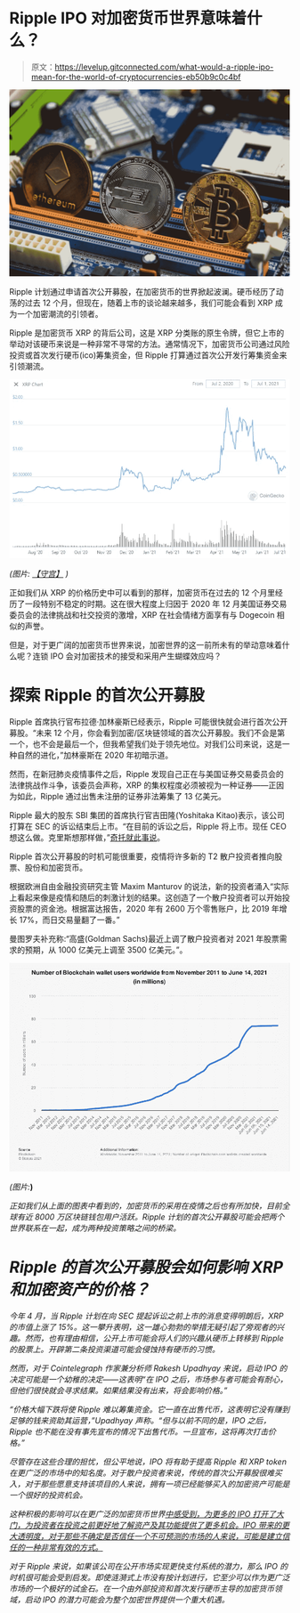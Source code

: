 # Ripple IPO 对加密货币世界意味着什么？

> 原文：<https://levelup.gitconnected.com/what-would-a-ripple-ipo-mean-for-the-world-of-cryptocurrencies-eb50b9c0c4bf>

![](img/b9ae748ecc09114981300854120a77c3.png)

Ripple 计划通过申请首次公开募股，在加密货币的世界掀起波澜。硬币经历了动荡的过去 12 个月，但现在，随着上市的谈论越来越多，我们可能会看到 XRP 成为一个加密潮流的引领者。

Ripple 是加密货币 XRP 的背后公司，这是 XRP 分类账的原生令牌，但它上市的举动对该硬币来说是一种非常不寻常的方法。通常情况下，加密货币公司通过风险投资或首次发行硬币(ico)筹集资金，但 Ripple 打算通过首次公开发行筹集资金来引领潮流。

![](img/0ef33047680b881f9de3c7df15c2a312.png)

*(图片:* [*【守宫】*](https://www.coingecko.com/en/coins/xrp) *)*

正如我们从 XRP 的价格历史中可以看到的那样，加密货币在过去的 12 个月里经历了一段特别不稳定的时期。这在很大程度上归因于 2020 年 12 月美国证券交易委员会的法律挑战和社交投资的激增，XRP 在社会情绪方面享有与 Dogecoin 相似的声誉。

但是，对于更广阔的加密货币世界来说，加密世界的这一前所未有的举动意味着什么呢？连锁 IPO 会对加密技术的接受和采用产生蝴蝶效应吗？

# 探索 Ripple 的首次公开募股

Ripple 首席执行官布拉德·加林豪斯已经表示，Ripple 可能很快就会进行首次公开募股。“未来 12 个月，你会看到加密/区块链领域的首次公开募股。我们不会是第一个，也不会是最后一个，但我希望我们处于领先地位。对我们公司来说，这是一种自然的进化，”加林豪斯在 2020 年初暗示道。

然而，在新冠肺炎疫情事件之后，Ripple 发现自己正在与美国证券交易委员会的法律挑战作斗争，该委员会声称，XRP 的集权程度必须被视为一种证券——正因为如此，Ripple 通过出售未注册的证券非法筹集了 13 亿美元。

Ripple 最大的股东 SBI 集团的首席执行官吉田隆(Yoshitaka Kitao)表示，该公司打算在 SEC 的诉讼结束后上市。“在目前的诉讼之后，Ripple 将上市。现任 CEO 想这么做。克里斯想那样做，”[奇托就此事说](https://www.financemagnates.com/cryptocurrency/news/japans-sbi-to-reward-shareholders-with-free-xrp/)。

Ripple 首次公开募股的时机可能很重要，疫情将许多新的 T2 散户投资者推向股票、股份和加密货币。

根据欧洲自由金融投资研究主管 Maxim Manturov 的说法，新的投资者涌入“实际上看起来像是疫情和随后的刺激计划的结果。这创造了一个散户投资者可以开始投资股票的资金池。根据富达报告，2020 年有 2600 万个零售账户，比 2019 年增长 17%，而日交易量翻了一番。”

曼图罗夫补充称:“高盛(Goldman Sachs)最近上调了散户投资者对 2021 年股票需求的预期，从 1000 亿美元上调至 3500 亿美元。”。

![](img/eea3531a7e4e00484d40b01a168cdf87.png)

*(图片:*[](https://www.statista.com/statistics/647374/worldwide-blockchain-wallet-users/)**)**

*正如我们从上面的图表中看到的，加密货币的采用在疫情之后也有所加快，目前全球有近 8000 万区块链钱包用户活跃。Ripple 计划的首次公开募股可能会把两个世界联系在一起，成为两种投资策略之间的桥梁。*

# *Ripple 的首次公开募股会如何影响 XRP 和加密资产的价格？*

*今年 4 月，当 Ripple 计划在向 SEC 提起诉讼之前上市的消息变得明朗后，XRP 的市值上涨了 15%。这一攀升表明，这一雄心勃勃的举措无疑引起了旁观者的兴趣。然而，也有理由相信，公开上市可能会将人们的兴趣从硬币上转移到 Ripple 的股票上。开辟第二条投资渠道可能会侵蚀持有硬币的习惯。*

*然而，对于 Cointelegraph 作家兼分析师 Rakesh Upadhyay 来说，启动 IPO 的决定可能是一个幼稚的决定——这表明“在 IPO 之后，市场参与者可能会有耐心，但他们很快就会寻求结果。如果结果没有出来，将会影响价格。”*

*“价格大幅下跌将使 Ripple 难以筹集资金。它一直在出售代币，这表明它没有赚到足够的钱来资助其运营，”Upadhyay 声称。“但与以前不同的是，IPO 之后，Ripple 也不能在没有事先宣布的情况下出售代币。一旦宣布，这将再次打击价格。”*

*尽管存在这些合理的担忧，但公平地说，IPO 将有助于提高 Ripple 和 XRP token 在更广泛的市场中的知名度。对于散户投资者来说，传统的首次公开募股很难买入，对于那些愿意支持该项目的人来说，拥有一项已经能够买入的加密资产可能是一个很好的投资机会。*

*这种积极的影响可以在更广泛的加密货币世界[中感受到，为更多的 IPO 打开了大门，为投资者在投资之前更好地了解资产及其功能提供了更多机会。IPO 带来的更大透明度，对于那些不确定是否信任一个不可预测的市场的人来说，可能是建立信任的一种非常有效的方式。](/the-difference-between-cryptocurrency-and-blockchain-1d8c27282943)*

*对于 Ripple 来说，如果该公司在公开市场实现更快支付系统的潜力，那么 IPO 的时机很可能会受到启发。即使涟漪式上市没有按计划进行，它至少可以作为更广泛市场的一个极好的试金石。在一个由外部投资和首次发行硬币主导的加密货币领域，启动 IPO 的潜力可能会为整个加密世界提供一个重大机遇。*